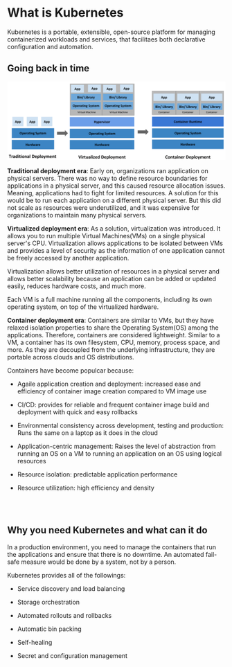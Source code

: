 # What is Kubernetes

Kubernetes is a portable, extensible, open-source platform for managing containerized workloads and services, that facilitaes both declarative configuration and automation.

## Going back in time

![Various Deployment](./Resources/01-Various_deployment.png)

**Traditional deployment era**: Early on, organizations ran application on physical servers. There was no way to define resource boundaries for applications in a physical server, and this caused resource allocation issues. Meaning, applications had to fight for limited resources. A solution for this would be to run each application on a different physical server. But this did not scale as resources were underutilized, and it was expensive for organizations to maintain many physical servers.

**Virtualized deployment era**: As a solution, virtualization was introduced. It allows you to run multiple Virtual Machines(VMs) on a single physical server's CPU. Virtualization allows applications to be isolated between VMs and provides a level of security as the information of one application cannot be freely accessed by another application.

Virtualization allows better utilization of resources in a physical server and allows better scalability because an application can be added or updated easily, reduces hardware costs, and much more.

Each VM is a full machine running all the components, including its own operating system, on top of the virtualized hardware.

**Container deployment era**: Containers are similar to VMs, but they have relaxed isolation properties to share the Operating System(OS) among the applications. Therefore, containers are considered lightweight. Similar to a VM, a container has its own filesystem, CPU, memory, process space, and more. As they are decoupled from the underlying infrastructure, they are portable across clouds and OS distributions.

Containers have become populcar because:

- Agaile application creation and deployment: increased ease and efficiency of container image creation compared to VM image use

- CI/CD: provides for reliable and frequent container image build and deployment with quick and easy rollbacks

- Environmental consistency across development, testing and production: Runs the same on a laptop as it does in the cloud

- Application-centric management: Raises the level of abstraction from running an OS on a VM to running an application on an OS using logical resources

- Resource isolation: predictable application performance

- Resource utilization: high efficiency and density

<br></br>

## Why you need Kubernetes and what can it do

In a production environment, you need to manage the containers that run the applications and ensure that there is no downtime. An automated fail-safe measure would be done by a system, not by a person.

Kubernetes provides all of the followings:

- Service discovery and load balancing

- Storage orchestration

- Automated rollouts and rollbacks

- Automatic bin packing

- Self-healing

- Secret and configuration management